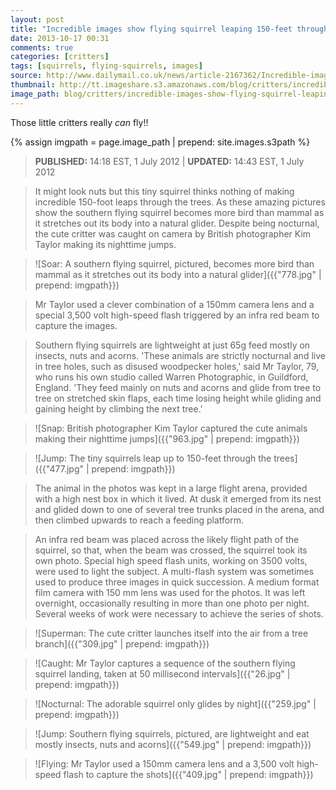 ```yaml
---
layout: post
title: "Incredible images show flying squirrel leaping 150-feet through night sky  | Mail Online"
date: 2013-10-17 00:31
comments: true
categories: [critters]
tags: [squirrels, flying-squirrels, images]
source: http://www.dailymail.co.uk/news/article-2167362/Incredible-images-flying-squirrel-leaping-150-feet-night-sky.html
thumbnail: http://tt.imageshare.s3.amazonaws.com/blog/critters/incredible-images-show-flying-squirrel-leaping-150-feet-through-night-sky/thumbs/259.gif 
image_path: blog/critters/incredible-images-show-flying-squirrel-leaping-150-feet-through-night-sky/
---
```

Those little critters really *can* fly!!

{% assign imgpath = page.image_path | prepend: site.images.s3path %}

> **PUBLISHED:** 14:18 EST, 1 July 2012 | **UPDATED:** 14:43 EST, 1
> July 2012

> It might look nuts but this tiny squirrel thinks nothing of making
> incredible 150-foot leaps through the trees.  As these amazing
> pictures show the southern flying squirrel becomes more bird than
> mammal as it stretches out its body into a natural glider.  Despite
> being nocturnal, the cute critter was caught on camera by British
> photographer Kim Taylor making its nighttime jumps.

> ![Soar: A southern flying squirrel, pictured, becomes more bird than mammal as it stretches out its body into a natural glider]({{"778.jpg" | prepend: imgpath}})

> Mr Taylor used a clever combination of a 150mm camera lens and a
> special 3,500 volt high-speed flash triggered by an infra red beam
> to capture the images.

> Southern flying squirrels are lightweight at just 65g feed mostly on
> insects, nuts and acorns. 'These animals are strictly nocturnal and
> live in tree holes, such as disused woodpecker holes,' said Mr
> Taylor, 79, who runs his own studio called Warren Photographic, in
> Guildford, England. 'They feed mainly on nuts and acorns and glide
> from tree to tree on stretched skin flaps, each time losing height
> while gliding and gaining height by climbing the next tree.'

> ![Snap: British photographer Kim Taylor captured the cute animals making their nighttime jumps]({{"963.jpg" | prepend: imgpath}})

> ![Jump: The tiny squirrels leap up to 150-feet through the trees]({{"477.jpg" | prepend: imgpath}})

> The animal in the photos was kept in a large flight arena, provided
> with a high nest box in which it lived. At dusk it emerged from its
> nest and glided down to one of several tree trunks placed in the
> arena, and then climbed upwards to reach a feeding platform.

> An infra red beam was placed across the likely flight path of the
> squirrel, so that, when the beam was crossed, the squirrel took its
> own photo. Special high speed flash units, working on 3500 volts,
> were used to light the subject. A multi-flash system was sometimes
> used to produce three images in quick succession. A medium format
> film camera with 150 mm lens was used for the photos. It was left
> overnight, occasionally resulting in more than one photo per
> night. Several weeks of work were necessary to achieve the series of
> shots.

> ![Superman: The cute critter launches itself into the air from a tree branch]({{"309.jpg" | prepend: imgpath}})

> ![Caught: Mr Taylor captures a sequence of the southern flying squirrel landing, taken at 50 millisecond intervals]({{"26.jpg" | prepend: imgpath}})

> ![Nocturnal: The adorable squirrel only glides by night]({{"259.jpg" | prepend: imgpath}})

> ![Jump: Southern flying squirrels, pictured, are lightweight and eat mostly insects, nuts and acorns]({{"549.jpg" | prepend: imgpath}})

> ![Flying: Mr Taylor used a 150mm camera lens and a 3,500 volt high-speed flash to capture the shots]({{"409.jpg" | prepend: imgpath}})

